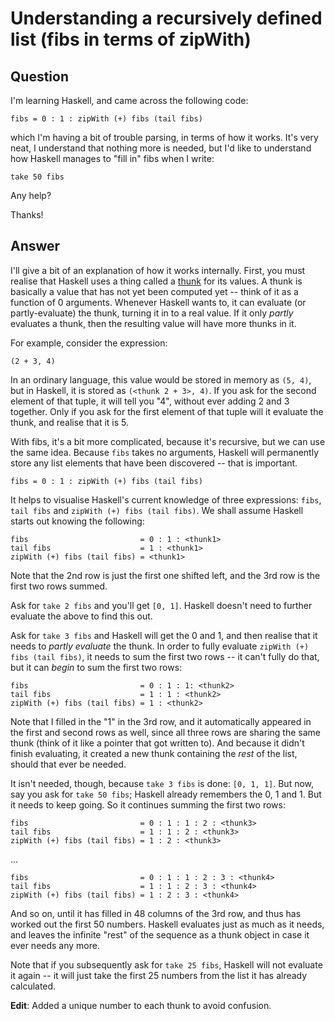 
# Understanding a recursively defined list (fibs in terms of zipWith)

## Question
        
I'm learning Haskell, and came across the following code:

    fibs = 0 : 1 : zipWith (+) fibs (tail fibs)
    

which I'm having a bit of trouble parsing, in terms of how it works. It's very neat, I understand that nothing more is needed, but I'd like to understand how Haskell manages to "fill in" fibs when I write:

    take 50 fibs
    

Any help?

Thanks!

## Answer
        
I'll give a bit of an explanation of how it works internally. First, you must realise that Haskell uses a thing called a [thunk](http://en.wikipedia.org/wiki/Thunk_%28functional_programming%29) for its values. A thunk is basically a value that has not yet been computed yet -- think of it as a function of 0 arguments. Whenever Haskell wants to, it can evaluate (or partly-evaluate) the thunk, turning it in to a real value. If it only _partly_ evaluates a thunk, then the resulting value will have more thunks in it.

For example, consider the expression:

    (2 + 3, 4)
    

In an ordinary language, this value would be stored in memory as `(5, 4)`, but in Haskell, it is stored as `(<thunk 2 + 3>, 4)`. If you ask for the second element of that tuple, it will tell you "4", without ever adding 2 and 3 together. Only if you ask for the first element of that tuple will it evaluate the thunk, and realise that it is 5.

With fibs, it's a bit more complicated, because it's recursive, but we can use the same idea. Because `fibs` takes no arguments, Haskell will permanently store any list elements that have been discovered -- that is important.

    fibs = 0 : 1 : zipWith (+) fibs (tail fibs)
    

It helps to visualise Haskell's current knowledge of three expressions: `fibs`, `tail fibs` and `zipWith (+) fibs (tail fibs)`. We shall assume Haskell starts out knowing the following:

    fibs                         = 0 : 1 : <thunk1>
    tail fibs                    = 1 : <thunk1>
    zipWith (+) fibs (tail fibs) = <thunk1>
    

Note that the 2nd row is just the first one shifted left, and the 3rd row is the first two rows summed.

Ask for `take 2 fibs` and you'll get `[0, 1]`. Haskell doesn't need to further evaluate the above to find this out.

Ask for `take 3 fibs` and Haskell will get the 0 and 1, and then realise that it needs to _partly evaluate_ the thunk. In order to fully evaluate `zipWith (+) fibs (tail fibs)`, it needs to sum the first two rows -- it can't fully do that, but it can _begin_ to sum the first two rows:

    fibs                         = 0 : 1 : 1: <thunk2>
    tail fibs                    = 1 : 1 : <thunk2>
    zipWith (+) fibs (tail fibs) = 1 : <thunk2>
    

Note that I filled in the "1" in the 3rd row, and it automatically appeared in the first and second rows as well, since all three rows are sharing the same thunk (think of it like a pointer that got written to). And because it didn't finish evaluating, it created a new thunk containing the _rest_ of the list, should that ever be needed.

It isn't needed, though, because `take 3 fibs` is done: `[0, 1, 1]`. But now, say you ask for `take 50 fibs`; Haskell already remembers the 0, 1 and 1. But it needs to keep going. So it continues summing the first two rows:

    fibs                         = 0 : 1 : 1 : 2 : <thunk3>
    tail fibs                    = 1 : 1 : 2 : <thunk3>
    zipWith (+) fibs (tail fibs) = 1 : 2 : <thunk3>
    

...

    fibs                         = 0 : 1 : 1 : 2 : 3 : <thunk4>
    tail fibs                    = 1 : 1 : 2 : 3 : <thunk4>
    zipWith (+) fibs (tail fibs) = 1 : 2 : 3 : <thunk4>
    

And so on, until it has filled in 48 columns of the 3rd row, and thus has worked out the first 50 numbers. Haskell evaluates just as much as it needs, and leaves the infinite "rest" of the sequence as a thunk object in case it ever needs any more.

Note that if you subsequently ask for `take 25 fibs`, Haskell will not evaluate it again -- it will just take the first 25 numbers from the list it has already calculated.

**Edit**: Added a unique number to each thunk to avoid confusion.
